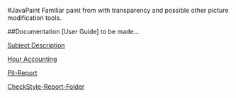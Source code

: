 #JavaPaint
Familiar paint from with transparency and possible other picture modification tools.

##Documentation
[User Guide] to be made...

[Subject Description](https://github.com/kapistelijaKrisu/JavaPaint/blob/master/Documentation/aiheenKuvausJaRakenne.md.save)

[Hour Accounting](https://github.com/kapistelijaKrisu/JavaPaint/blob/master/Documentation/hour-accounting.md)

[Pit-Report](https://github.com/kapistelijaKrisu/JavaPaint/blob/master/Documentation/pit/index.html)

[CheckStyle-Report-Folder](https://github.com/kapistelijaKrisu/JavaPaint/tree/master/Documentation/checkstyle)
